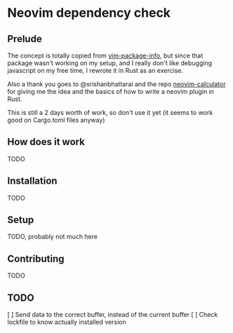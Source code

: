 # Neovim dependency check

## Prelude

The concept is totally copied from [vim-package-info](https://github.com/meain/vim-package-info),
but since that package wasn't working on my setup, and I really don't like debugging javascript on my free time, I rewrote it in Rust as an exercise.

Also a thank you goes to @srishanbhattarai and the repo [neovim-calculator](https://github.com/srishanbhattarai/neovim-calculator)
for giving me the idea and the basics of how to write a neovim plugin in Rust.

This is still a 2 days worth of work, so don't use it yet (it seems to work good on Cargo.toml files anyway)

## How does it work

TODO

## Installation

TODO

## Setup

TODO, probably not much here

## Contributing

TODO

## TODO

[ ] Send data to the correct buffer, instead of the current buffer
[ ] Check lockfile to know actually installed version
